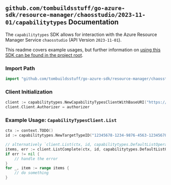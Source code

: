 
## `github.com/tombuildsstuff/go-azure-sdk/resource-manager/chaosstudio/2023-11-01/capabilitytypes` Documentation

The `capabilitytypes` SDK allows for interaction with the Azure Resource Manager Service `chaosstudio` (API Version `2023-11-01`).

This readme covers example usages, but further information on [using this SDK can be found in the project root](https://github.com/tombuildsstuff/go-azure-sdk/tree/main/docs).

### Import Path

```go
import "github.com/tombuildsstuff/go-azure-sdk/resource-manager/chaosstudio/2023-11-01/capabilitytypes"
```


### Client Initialization

```go
client := capabilitytypes.NewCapabilityTypesClientWithBaseURI("https://management.azure.com")
client.Client.Authorizer = authorizer
```


### Example Usage: `CapabilityTypesClient.List`

```go
ctx := context.TODO()
id := capabilitytypes.NewTargetTypeID("12345678-1234-9876-4563-123456789012", "locationValue", "targetTypeValue")

// alternatively `client.List(ctx, id, capabilitytypes.DefaultListOperationOptions())` can be used to do batched pagination
items, err := client.ListComplete(ctx, id, capabilitytypes.DefaultListOperationOptions())
if err != nil {
	// handle the error
}
for _, item := range items {
	// do something
}
```
